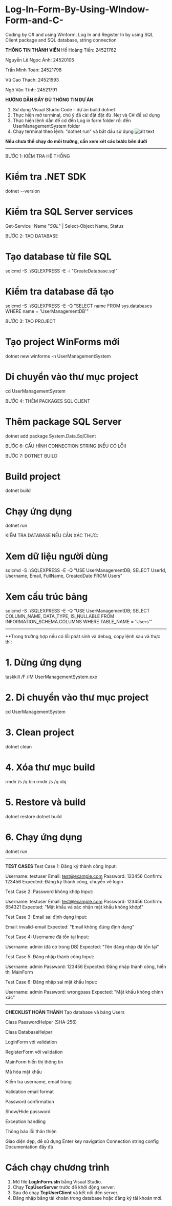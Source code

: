 # Log-In-Form-By-Using-WIndow-Form-and-C-
Coding by C# and using Winform. Log In and Register In by using SQL Client package and SQL database, string connection

**THÔNG TIN THÀNH VIÊN**
Hồ Hoàng Tiến: 24521762 

Nguyễn Lê Ngọc Ánh: 24520105 

Trần Minh Toàn: 24521798

Vũ Cao Thạch: 24521593

Ngô Văn Tĩnh: 24521791

**HƯỚNG DẪN ĐẦY ĐỦ THÔNG TIN DỰ ÁN**
1. Sử dụng Visual Studio Code - dự án build dotnet 
2. Thực hiện mở terminal, chú ý đã cài đặt đặt đủ .Net và C# để sử dụng 
3. Thực hiện lệnh dẫn để cd đến Log in form folder rồi đến  UserManagementSystem folder 
4. Chạy terminal theo lệnh: "dotnet run" và bắt đầu sử dụng 
![alt text](image.png) 

**Nếu chưa thể chạy do môi trường, cần xem xét các bước bên dưới**
______________________________________
BƯỚC 1: KIỂM TRA HỆ THỐNG
# Kiểm tra .NET SDK
dotnet --version

# Kiểm tra SQL Server services
Get-Service -Name "*SQL*" | Select-Object Name, Status

BƯỚC 2: TẠO DATABASE 
# Tạo database từ file SQL
sqlcmd -S .\SQLEXPRESS -E -i "CreateDatabase.sql"

# Kiểm tra database đã tạo
sqlcmd -S .\SQLEXPRESS -E -Q "SELECT name FROM sys.databases WHERE name = 'UserManagementDB'"

BƯỚC 3: TẠO PROJECT 
# Tạo project WinForms mới
dotnet new winforms -n UserManagementSystem

# Di chuyển vào thư mục project
cd UserManagementSystem

BƯỚC 4: THÊM PACKAGES SQL CLIENT 
# Thêm package SQL Server
dotnet add package System.Data.SqlClient

BƯỚC 6: CẤU HÌNH CONNECTION STRING (NẾU CÓ LỖI)

BƯỚC 7: DOTNET BUILD
# Build project
dotnet build
# Chạy ứng dụng
dotnet run

KIỂM TRA DATABASE NẾU CẦN XÁC THỰC:
# Xem dữ liệu người dùng
sqlcmd -S .\SQLEXPRESS -E -Q "USE UserManagementDB; SELECT UserId, Username, Email, FullName, CreatedDate FROM Users"

# Xem cấu trúc bảng
sqlcmd -S .\SQLEXPRESS -E -Q "USE UserManagementDB; SELECT COLUMN_NAME, DATA_TYPE, IS_NULLABLE FROM INFORMATION_SCHEMA.COLUMNS WHERE TABLE_NAME = 'Users'"

_________________________________
**Trong trường hợp nếu có lỗi phảt sinh và debug, copy lệnh sau và thực thi:
# 1. Dừng ứng dụng
taskkill /F /IM UserManagementSystem.exe

# 2. Di chuyển vào thư mục project
cd UserManagementSystem

# 3. Clean project
dotnet clean

# 4. Xóa thư mục build
rmdir /s /q bin
rmdir /s /q obj

# 5. Restore và build
dotnet restore
dotnet build

# 6. Chạy ứng dụng
dotnet run





_________________________________
**TEST CASES**
Test Case 1: Đăng ký thành công
Input:

Username: testuser
Email: test@example.com
Password: 123456
Confirm: 123456
Expected: Đăng ký thành công, chuyển về login

Test Case 2: Password không khớp
Input:

Username: testuser
Email: test@example.com
Password: 123456
Confirm: 654321
Expected:  "Mật khẩu và xác nhận mật khẩu không khớp!"

Test Case 3: Email sai định dạng
Input:

Email: invalid-email
Expected: "Email không đúng định dạng"

Test Case 4: Username đã tồn tại
Input:

Username: admin (đã có trong DB)
Expected: "Tên đăng nhập đã tồn tại"

Test Case 5: Đăng nhập thành công
Input:

Username: admin
Password: 123456
Expected: Đăng nhập thành công, hiển thị MainForm

Test Case 6: Đăng nhập sai mật khẩu
Input:

Username: admin
Password: wrongpass
Expected: "Mật khẩu không chính xác"
____________________________________
**CHECKLIST HOÀN THÀNH**
 Tạo database và bảng Users
 
 Class PasswordHelper (SHA-256)

 Class DatabaseHelper
 
 LoginForm với validation
 
 RegisterForm với validation
 
 MainForm hiển thị thông tin
 
 Mã hóa mật khẩu
 
 Kiểm tra username, email trùng 
 
 Validation email format
 
 Password confirmation
 
 Show/Hide password
 
 Exception handling
 
 Thông báo lỗi thân thiện
 
 Giao diện đẹp, dễ sử dụng
 Enter key navigation
 Connection string config
 Documentation đầy đủ

# Cách chạy chương trình
1. Mở file **LogInForm.sln** bằng Visual Studio.
2. Chạy **TcpUserServer** trước để khởi động server.
3. Sau đó chạy **TcpUserClient** và kết nối đến server.
4. Đăng nhập bằng tài khoản trong database hoặc đăng ký tài khoản mới.